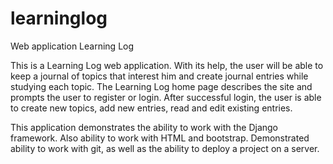 # learninglog

Web application Learning Log

This is a Learning Log web application. With its help, the user will be able to keep a journal of topics that interest him and create journal entries while studying each topic.
The Learning Log home page describes the site and prompts the user to register or login. After successful login, the user is able to create new topics, add new entries,
read and edit existing entries.

This application demonstrates the ability to work with the Django framework. Also ability to work with HTML and bootstrap.
Demonstrated ability to work with git, as well as the ability to deploy a project on a server.
